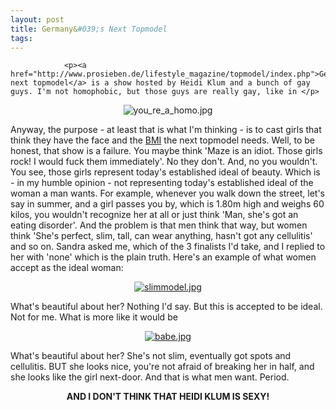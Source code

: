 ```yaml
---
layout: post
title: Germany&#039;s Next Topmodel
tags:
---
```



                <p><a href="http://www.prosieben.de/lifestyle_magazine/topmodel/index.php">Germany's next topmodel</a> is a show hosted by Heidi Klum and a bunch of gay guys. I'm not homophobic, but those guys are really gay, like in </p>
<div style="text-align: center;"><img src='/uploads/you_re_a_homo.jpg' alt='you_re_a_homo.jpg' /></div>
<p>Anyway, the purpose - at least that is what I'm thinking - is to cast girls that think they have the face and the <a href="http://en.wikipedia.org/wiki/Body-mass-index">BMI</a> the next topmodel needs. Well, to be honest, that show is a failure. You maybe think 'Maze is an idiot. Those girls rock! I would fuck them immediately'. No they don't. And, no you wouldn't. You see, those girls represent today's established ideal of beauty. Which is - in my humble opinion - not representing today's established ideal of the woman a man wants. For example, whenever you walk down the street, let's say in summer, and a girl passes you by, which is 1.80m high and weighs 60 kilos, you wouldn't recognize her at all or just think 'Man, she's got an eating disorder'. And the problem is that men think that way, but women think 'She's perfect, slim, tall, can wear anything, hasn't got any cellulitis' and so on. Sandra asked me, which of the 3 finalists I'd take, and I replied to her with 'none' which is the plain truth. Here's an example of what women accept as the ideal woman:</p>
<div style="text-align: center;"><a href='/uploads/slimmodel.jpg' title='slimmodel.jpg'><img src='/uploads/slimmodel.thumbnail.jpg' alt='slimmodel.jpg' /></a></div>
<p>What's beautiful about her? Nothing I'd say. But this is accepted to be ideal. Not for me. What is more like it would be</p>
<div style="text-align: center;"><a href='/uploads/babe.jpg' title='babe.jpg'><img src='/uploads/babe.thumbnail.jpg' alt='babe.jpg' /></a></div>
<p>What's beautiful about her? She's not slim, eventually got spots and cellulitis. BUT she looks nice, you're not afraid of breaking her in half, and she looks like the girl next-door. And that is what men want. Period. </p>
<div style="text-align: center;"><strong>AND I DON'T THINK THAT HEIDI KLUM IS SEXY!</strong></div>
